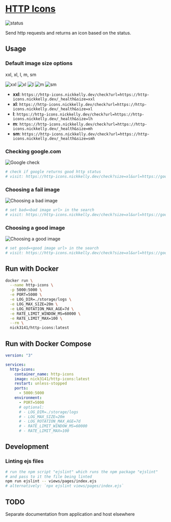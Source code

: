 # [HTTP Icons](https://http-icons.nickkelly.dev)

![status](https://http-icons.nickkelly.dev/check?size=xl&url=https://http-icons.nickkelly.dev/_health)

Send http requests and returns an icon based on the status.

## Usage

### Default image size options

xxl, xl, l, m, sm

![xxl](https://http-icons.nickkelly.dev/check?url=https://http-icons.nickkelly.dev/_health&size=xxl)
![xl](https://http-icons.nickkelly.dev/check?url=https://http-icons.nickkelly.dev/_health&size=xl)
![l](https://http-icons.nickkelly.dev/check?url=https://http-icons.nickkelly.dev/_health&size=l)
![m](https://http-icons.nickkelly.dev/check?url=https://http-icons.nickkelly.dev/_health&size=m)
![sm](https://http-icons.nickkelly.dev/check?url=https://http-icons.nickkelly.dev/_health&size=sm)

- **xxl**: `https://http-icons.nickkelly.dev/check?url=https://http-icons.nickkelly.dev/_health&size=xxl`
- **xl**: `https://http-icons.nickkelly.dev/check?url=https://http-icons.nickkelly.dev/_health&size=xl`
- **l**: `https://http-icons.nickkelly.dev/check?url=https://http-icons.nickkelly.dev/_health&size=lh`
- **m**: `https://http-icons.nickkelly.dev/check?url=https://http-icons.nickkelly.dev/_health&size=mh`
- **sm**: `https://http-icons.nickkelly.dev/check?url=https://http-icons.nickkelly.dev/_health&size=smh`

### Checking google.com

![Google check](https://http-icons.nickkelly.dev/check?size=xl&url=https://google.com)

```sh
# check if google returns good http status
# visit: https://http-icons.nickkelly.dev/check?size=xl&url=https://google.com
```

### Choosing a fail image

![Choosing a bad image](https://http-icons.nickkelly.dev/check?size=xl&url=https://google.com/this_path_doesnt_exist_dsnjfksdf&bad=https://tinyurl.com/yxvpcy7c)

```sh
# set bad=<bad image url> in the search
# visit: https://http-icons.nickkelly.dev/check?size=xl&url=https://google.com&okay=https://tinyurl.com/y6kzednq&bad=https://tinyurl.com/yxvpcy7c
```

### Choosing a good image

![Choosing a good image](https://http-icons.nickkelly.dev/check?size=xl&url=https://google.com&good=https://tinyurl.com/y6kzednq)

```sh
# set good=<good image url> in the search
# visit: https://http-icons.nickkelly.dev/check?size=xl&url=https://google.com&good=https://tinyurl.com/y6kzednq
```

## Run with Docker

```bash
docker run \
  --name http-icons \
  -p 5000:5000 \
  -e PORT=5000 \
  -e LOG_DIR=./storage/logs \
  -e LOG_MAX_SIZE=20m \
  -e LOG_ROTATION_MAX_AGE=7d \
  -e RATE_LIMIT_WINDOW_MS=60000 \
  -e RATE_LIMIT_MAX=100 \
  --rm \
  nick3141/http-icons:latest
```

## Run with Docker Compose

```yaml
version: "3"

services:
  http-icons:
    container_name: http-icons
    image: nick3141/http-icons:latest
    restart: unless-stopped
    ports:
      - 5000:5000
    environment:
      - PORT=5000
      # optional:
      # - LOG_DIR=./storage/logs
      # - LOG_MAX_SIZE=20m
      # - LOG_ROTATION_MAX_AGE=7d
      # - RATE_LIMIT_WINDOW_MS=60000
      # - RATE_LIMIT_MAX=100
```

## Development

### Linting ejs files

```sh
# run the npm script "ejslint" which runs the npm package "ejslint"
# and pass to it the file being linted
npm run ejslint -- views/pages/index.ejs
# alternatively: `npx ejslint views/pages/index.ejs`
```

## TODO

Separate documentation from application and host elsewhere
